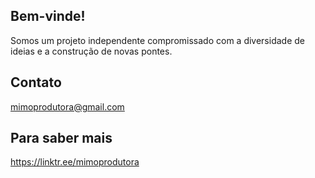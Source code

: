 ## Bem-vinde!

Somos um projeto independente compromissado com a diversidade de ideias e a construção de novas pontes.

## Contato

mimoprodutora@gmail.com

## Para saber mais

https://linktr.ee/mimoprodutora
